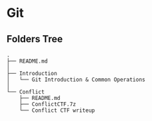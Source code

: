 # Git
## Folders Tree
```
.
├── README.md
│
├── Introduction
│   └── Git Introduction & Common Operations
│
└── Conflict 
    ├── README.md
    ├── ConflictCTF.7z
    └── Conflict CTF writeup
```
